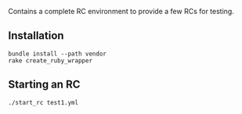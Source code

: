 
Contains a complete RC environment to provide a few RCs for testing.

Installation
------------

    bundle install --path vendor
    rake create_ruby_wrapper
    
Starting an RC
--------------

    ./start_rc test1.yml